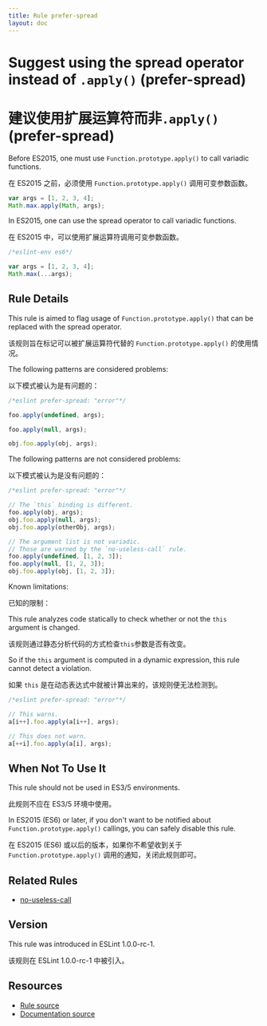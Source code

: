 ```yaml
---
title: Rule prefer-spread
layout: doc
---
```

<!-- Note: No pull requests accepted for this file. See README.md in the root directory for details. -->

# Suggest using the spread operator instead of `.apply()` (prefer-spread)

# 建议使用扩展运算符而非`.apply()` (prefer-spread)

Before ES2015, one must use `Function.prototype.apply()` to call variadic functions.

在 ES2015 之前，必须使用 `Function.prototype.apply()` 调用可变参数函数。

```js
var args = [1, 2, 3, 4];
Math.max.apply(Math, args);
```

In ES2015, one can use the spread operator to call variadic functions.

在 ES2015 中，可以使用扩展运算符调用可变参数函数。

```js
/*eslint-env es6*/

var args = [1, 2, 3, 4];
Math.max(...args);
```

## Rule Details

This rule is aimed to flag usage of `Function.prototype.apply()` that can be replaced with the spread operator.

该规则旨在标记可以被扩展运算符代替的 `Function.prototype.apply()` 的使用情况。

The following patterns are considered problems:

以下模式被认为是有问题的：

```js
/*eslint prefer-spread: "error"*/

foo.apply(undefined, args);

foo.apply(null, args);

obj.foo.apply(obj, args);
```

The following patterns are not considered problems:

以下模式被认为是没有问题的：

```js
/*eslint prefer-spread: "error"*/

// The `this` binding is different.
foo.apply(obj, args);
obj.foo.apply(null, args);
obj.foo.apply(otherObj, args);

// The argument list is not variadic.
// Those are warned by the `no-useless-call` rule.
foo.apply(undefined, [1, 2, 3]);
foo.apply(null, [1, 2, 3]);
obj.foo.apply(obj, [1, 2, 3]);
```

Known limitations:

已知的限制：

This rule analyzes code statically to check whether or not the `this` argument is changed.

该规则通过静态分析代码的方式检查`this`参数是否有改变。

So if the `this` argument is computed in a dynamic expression, this rule cannot detect a violation.

如果 `this` 是在动态表达式中就被计算出来的，该规则便无法检测到。

```js
/*eslint prefer-spread: "error"*/

// This warns.
a[i++].foo.apply(a[i++], args);

// This does not warn.
a[++i].foo.apply(a[i], args);
```

## When Not To Use It

This rule should not be used in ES3/5 environments.

此规则不应在 ES3/5 环境中使用。

In ES2015 (ES6) or later, if you don't want to be notified about `Function.prototype.apply()` callings, you can safely disable this rule.

在 ES2015 (ES6) 或以后的版本，如果你不希望收到关于 `Function.prototype.apply()` 调用的通知，关闭此规则即可。

## Related Rules

* [no-useless-call](no-useless-call)

## Version

This rule was introduced in ESLint 1.0.0-rc-1.

该规则在 ESLint 1.0.0-rc-1 中被引入。

## Resources

* [Rule source](https://github.com/eslint/eslint/tree/master/lib/rules/prefer-spread.js)
* [Documentation source](https://github.com/eslint/eslint/tree/master/docs/rules/prefer-spread.md)

